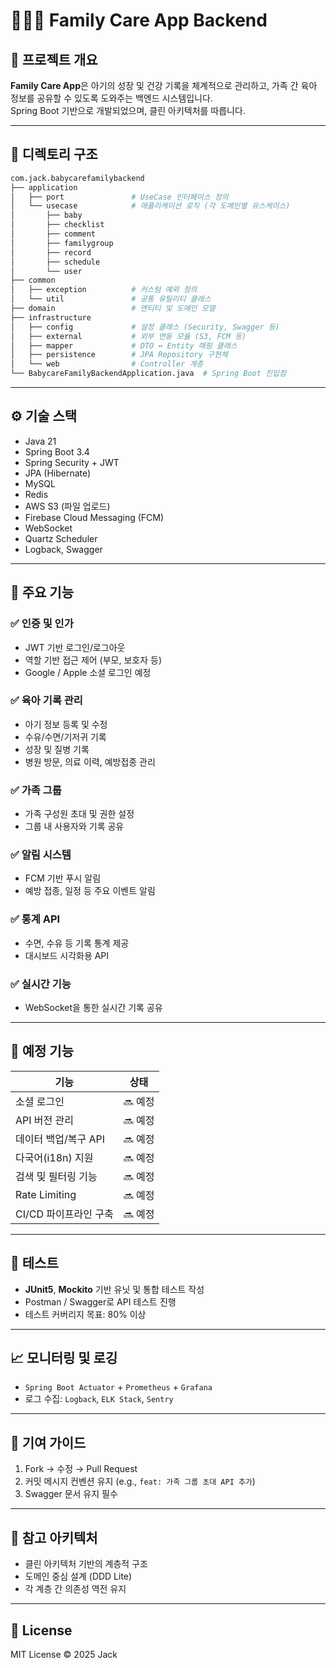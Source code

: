 # 👨‍👩‍👧 Family Care App Backend

## 📌 프로젝트 개요

**Family Care App**은 아기의 성장 및 건강 기록을 체계적으로 관리하고, 가족 간 육아 정보를 공유할 수 있도록 도와주는 백엔드 시스템입니다.  
Spring Boot 기반으로 개발되었으며, 클린 아키텍처를 따릅니다.

---

## 📂 디렉토리 구조

```bash
com.jack.babycarefamilybackend
├── application
│   ├── port               # UseCase 인터페이스 정의
│   └── usecase            # 애플리케이션 로직 (각 도메인별 유스케이스)
│       ├── baby
│       ├── checklist
│       ├── comment
│       ├── familygroup
│       ├── record
│       ├── schedule
│       └── user
├── common
│   ├── exception          # 커스텀 예외 정의
│   └── util               # 공통 유틸리티 클래스
├── domain                 # 엔티티 및 도메인 모델
├── infrastructure
│   ├── config             # 설정 클래스 (Security, Swagger 등)
│   ├── external           # 외부 연동 모듈 (S3, FCM 등)
│   ├── mapper             # DTO ↔ Entity 매핑 클래스
│   ├── persistence        # JPA Repository 구현체
│   └── web                # Controller 계층
└── BabycareFamilyBackendApplication.java  # Spring Boot 진입점
```

---

## ⚙️ 기술 스택

- Java 21
- Spring Boot 3.4
- Spring Security + JWT
- JPA (Hibernate)
- MySQL
- Redis
- AWS S3 (파일 업로드)
- Firebase Cloud Messaging (FCM)
- WebSocket
- Quartz Scheduler
- Logback, Swagger

---

## 🧩 주요 기능

### ✅ 인증 및 인가
- JWT 기반 로그인/로그아웃
- 역할 기반 접근 제어 (부모, 보호자 등)
- Google / Apple 소셜 로그인 예정

### ✅ 육아 기록 관리
- 아기 정보 등록 및 수정
- 수유/수면/기저귀 기록
- 성장 및 질병 기록
- 병원 방문, 의료 이력, 예방접종 관리

### ✅ 가족 그룹
- 가족 구성원 초대 및 권한 설정
- 그룹 내 사용자와 기록 공유

### ✅ 알림 시스템
- FCM 기반 푸시 알림
- 예방 접종, 일정 등 주요 이벤트 알림

### ✅ 통계 API
- 수면, 수유 등 기록 통계 제공
- 대시보드 시각화용 API

### ✅ 실시간 기능
- WebSocket을 통한 실시간 기록 공유

---

## 📅 예정 기능

| 기능                         | 상태   |
|----------------------------|--------|
| 소셜 로그인                 | 🔜 예정 |
| API 버전 관리               | 🔜 예정 |
| 데이터 백업/복구 API        | 🔜 예정 |
| 다국어(i18n) 지원           | 🔜 예정 |
| 검색 및 필터링 기능         | 🔜 예정 |
| Rate Limiting              | 🔜 예정 |
| CI/CD 파이프라인 구축       | 🔜 예정 |

---


## 🧪 테스트

- **JUnit5**, **Mockito** 기반 유닛 및 통합 테스트 작성
- Postman / Swagger로 API 테스트 진행
- 테스트 커버리지 목표: 80% 이상

---

## 📈 모니터링 및 로깅

- `Spring Boot Actuator` + `Prometheus` + `Grafana`
- 로그 수집: `Logback`, `ELK Stack`, `Sentry`

---

## 🤝 기여 가이드

1. Fork → 수정 → Pull Request
2. 커밋 메시지 컨벤션 유지 (e.g., `feat: 가족 그룹 초대 API 추가`)
3. Swagger 문서 유지 필수

---

## 🧠 참고 아키텍처

- 클린 아키텍처 기반의 계층적 구조
- 도메인 중심 설계 (DDD Lite)
- 각 계층 간 의존성 역전 유지

---

## 📝 License

MIT License © 2025 Jack
